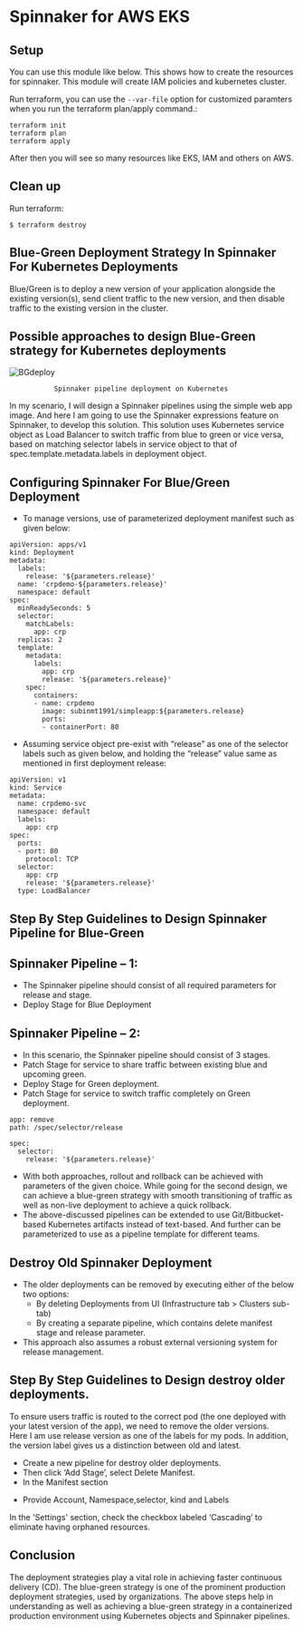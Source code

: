 # Spinnaker for AWS EKS

## Setup
You can use this module like below. This shows how to create the resources for spinnaker. This module will create IAM policies and kubernetes cluster.

Run terraform, you can use the `--var-file` option for customized paramters when you run the terraform plan/apply command.:
```
terraform init
terraform plan 
terraform apply 
```
After then you will see so many resources like EKS, IAM and others on AWS. 

## Clean up

Run terraform:
```
$ terraform destroy 
```
## Blue-Green Deployment Strategy In Spinnaker For Kubernetes Deployments
Blue/Green is to deploy a new version of your application alongside the existing version(s), send client traffic to the new version, and then disable traffic to the existing version in the cluster.

## Possible approaches to design Blue-Green strategy for Kubernetes deployments

![BGdeploy](https://user-images.githubusercontent.com/37261883/114395469-08df3400-9bba-11eb-9e00-de450cd2fa3b.jpg)

               Spinnaker pipeline deployment on Kubernetes

In my scenario, I will design a Spinnaker pipelines using the simple web app image. And here I am going to use the Spinnaker expressions feature on Spinnaker, to develop this solution. This solution uses Kubernetes service object as Load Balancer to switch traffic from blue to green or vice versa, based on matching selector labels in service object to that of spec.template.metadata.labels in deployment object.

## Configuring Spinnaker For Blue/Green Deployment

* To manage versions, use of parameterized deployment manifest such as given below:
```
apiVersion: apps/v1
kind: Deployment
metadata:
  labels:
    release: '${parameters.release}'
  name: 'crpdemo-${parameters.release}'
  namespace: default
spec:
  minReadySeconds: 5
  selector:
    matchLabels:
      app: crp
  replicas: 2
  template:
    metadata:
      labels:
        app: crp
        release: '${parameters.release}'
    spec:
      containers:
      - name: crpdemo
        image: subinmt1991/simpleapp:${parameters.release}
        ports:
        - containerPort: 80
```

* Assuming service object pre-exist with “release” as one of the selector labels such as given below, and holding the “release” value same as mentioned in first deployment release:

```
apiVersion: v1
kind: Service
metadata:
  name: crpdemo-svc
  namespace: default
  labels:
    app: crp
spec:
  ports:
  - port: 80
    protocol: TCP
  selector:
    app: crp
    release: '${parameters.release}'
  type: LoadBalancer
```

## Step By Step Guidelines to Design Spinnaker Pipeline for Blue-Green

## Spinnaker Pipeline – 1:

* The Spinnaker pipeline should consist of all required parameters for release and stage.
* Deploy Stage for Blue Deployment

## Spinnaker Pipeline – 2:

* In this scenario, the Spinnaker pipeline should consist of 3 stages.
* Patch Stage for service to share traffic between existing blue and upcoming green.
* Deploy Stage for Green deployment.
* Patch Stage for service to switch traffic completely on Green deployment.
```
app: remove
path: /spec/selector/release
```

```
spec:
  selector:
    release: '${parameters.release}'
```

* With both approaches, rollout and rollback can be achieved with parameters of the given choice. While going for the second design, we can achieve a blue-green strategy with smooth transitioning of traffic as well as non-live deployment to achieve a quick rollback.
* The above-discussed pipelines can be extended to use Git/Bitbucket-based Kubernetes artifacts instead of text-based. And further can be parameterized to use as a pipeline template for different teams.

## Destroy Old Spinnaker Deployment
* The older deployments can be removed by executing either of the below two options:
  - By deleting Deployments from UI (Infrastructure tab > Clusters sub-tab)
  - By creating a separate pipeline, which contains delete manifest stage and release parameter.
* This approach also assumes a robust external versioning system for release management.

## Step By Step Guidelines to Design destroy older deployments. 
To ensure users traffic is routed to the correct pod (the one deployed with your latest version of the app), we need to remove the older versions.  
Here I am use release version as one of the labels for my pods. In addition, the version label gives us a distinction between old and latest.

* Create a new pipeline for destroy older deployments.
* Then click ‘Add Stage’, select Delete Manifest.
* In the Manifest section
 - Provide Account, Namespace,selector, kind and Labels
 
In the 'Settings' section, check the checkbox labeled ‘Cascading’ to eliminate having orphaned resources.

## Conclusion
The deployment strategies play a vital role in achieving faster continuous delivery (CD). The blue-green strategy is one of the prominent production deployment strategies, used by organizations. The above steps help in understanding as well as achieving a blue-green strategy in a containerized production environment using Kubernetes objects and Spinnaker pipelines.

